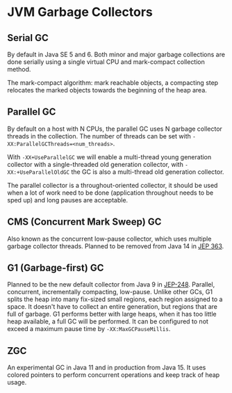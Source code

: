 # JVM Garbage Collectors

## Serial GC

By default in Java SE 5 and 6. Both minor and major garbage collections are done serially using a single virtual CPU and mark-compact collection method.

The mark-compact algorithm: mark reachable objects, a compacting step relocates the marked objects towards the beginning of the heap area.

## Parallel GC

By default on a host with N CPUs, the parallel GC uses N garbage collector threads in the collection. The number of threads can be set with `-XX:ParallelGCThreads=<num_threads>`.

With `-XX+UseParallelGC` we will enable a multi-thread young generation collector with a single-threaded old generation collector, with `-XX:+UseParallelOldGC` the GC is also a multi-thread old generation collector.

The parallel collector is a throughout-oriented collector, it should be used when a lot of work need to be done (application throughout needs to be sped up) and long pauses are acceptable.

## CMS (Concurrent Mark Sweep) GC

Also known as the concurrent low-pause collector, which uses multiple garbage collector threads. Planned to be removed from Java 14 in [JEP 363](https://openjdk.java.net/jeps/363).

## G1 (Garbage-first) GC

Planned to be the new default collector from Java 9 in [JEP-248](https://openjdk.java.net/jeps/248). Parallel, concurrent, incrementally compacting, low-pause. Unlike other GCs, G1 splits the heap into many fix-sized small regions, each region assigned to a space. It doesn't have to collect an entire generation, but regions that are full of garbage. G1 performs better with large heaps, when it has too little heap available, a full GC will be performed. It can be configured to not exceed a maximum pause time by `-XX:MaxGCPauseMillis`.

## ZGC

An experimental GC in Java 11 and in production from Java 15. It uses colored pointers to perform concurrent operations and keep track of heap usage.
